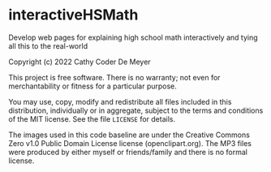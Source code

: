 # interactiveHSMath
Develop web pages for explaining high school math interactively and tying all this to the real-world

Copyright (c) 2022 Cathy Coder De Meyer

This project is free software.  There is no warranty; not even for
merchantability or fitness for a particular purpose.

You may use, copy, modify and redistribute all files included in this
distribution, individually or in aggregate, subject to the terms and conditions
of the MIT license.  See the file `LICENSE` for details.

The images used in this code baseline are under the Creative Commons Zero v1.0 Public Domain License
license (openclipart.org).  The MP3 files were produced by either myself or friends/family
and there is no formal license.  
